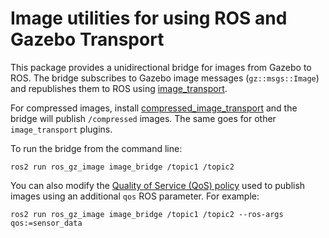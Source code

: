 # Image utilities for using ROS and Gazebo Transport

This package provides a unidirectional bridge for images from Gazebo to ROS.
The bridge subscribes to Gazebo image messages (`gz::msgs::Image`)
and republishes them to ROS using [image_transport](http://wiki.ros.org/image_transport).

For compressed images, install
[compressed_image_transport](http://wiki.ros.org/compressed_image_transport)
and the bridge will publish `/compressed` images. The same goes for other
`image_transport` plugins.

To run the bridge from the command line:

```shell
ros2 run ros_gz_image image_bridge /topic1 /topic2
```

You can also modify the [Quality of Service (QoS) policy](https://docs.ros.org/en/rolling/Concepts/About-Quality-of-Service-Settings.html#qos-policies) used to publish images using an additional `qos` ROS parameter. For example:

```shell
ros2 run ros_gz_image image_bridge /topic1 /topic2 --ros-args qos:=sensor_data
```
